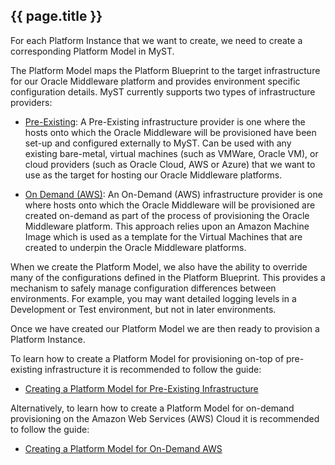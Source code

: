 ## {{ page.title }}

For each Platform Instance that we want to create, we need to create a corresponding Platform Model in MyST.

The Platform Model maps the Platform Blueprint to the target infrastructure for our Oracle Middleware platform and provides environment specific configuration details. MyST currently supports two types of infrastructure providers:

* [Pre-Existing](/platform/models/pre-existing/README.md): A Pre-Existing infrastructure provider is one where the hosts onto which the Oracle Middleware will be provisioned have been set-up and configured externally to MyST. Can be used with any existing bare-metal, virtual machines (such as VMWare, Oracle VM), or cloud providers (such as Oracle Cloud, AWS or Azure) that we want to use as the target for hosting our Oracle Middleware platforms.

* [On Demand (AWS)](/platform/models/on-demand-aws/README.md): An On-Demand (AWS) infrastructure provider is one where hosts onto which the Oracle Middleware will be provisioned are created on-demand as part of the process of provisioning the Oracle Middleware platform. This approach relies upon an Amazon Machine Image which is used as a template for the Virtual Machines that are created to underpin the Oracle Middleware platforms.

When we create the Platform Model, we also have the ability to override many of the configurations defined in the Platform Blueprint. This provides a mechanism to safely manage configuration differences between environments. For example, you may want detailed logging levels in a Development or Test environment, but not  in later environments.

Once we have created our Platform Model we are then ready to provision a Platform Instance.

To learn how to create a Platform Model for provisioning on-top of pre-existing infrastructure it is recommended to follow the guide:

 * [Creating a Platform Model for Pre-Existing Infrastructure](/platform/models/pre-existing/README.md)

Alternatively, to learn how to create a Platform Model for on-demand provisioning on the Amazon Web Services (AWS) Cloud it is recommended to follow the guide:

* [Creating a Platform Model for On-Demand AWS](/platform/models/on-demand-aws/README.md)









